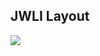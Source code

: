 ## JWLI Layout
<a target="_blank" href="https://anproducts.netlify.app/">
	<img src="https://res.cloudinary.com/dile8hu1p/image/upload/v1645058602/websites/jwli_cnm7vp.png"  >
</a>
 